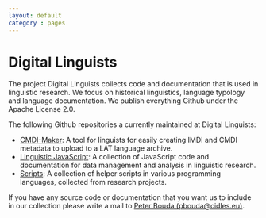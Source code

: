 ```yaml
---
layout: default
category : pages
---
```


# Digital Linguists

The project Digital Linguists collects code and documentation that is used in linguistic research. We focus on historical linguistics, language typology and language documentation. We publish everything Github under the Apache License 2.0.

The following Github repositories a currently maintained at Digital Linguists:

* [CMDI-Maker](cmdi-maker/index.html): A tool for linguists for easily creating IMDI and CMDI metadata to upload to a LAT language archive.
* [Linguistic JavaScript](linguistic-javascript/index.html): A collection of JavaScript code and documentation for data management and analysis in linguistic research.
* [Scripts](/scripts/index.html): A collection of helper scripts in various programming languages, collected from research projects.

If you have any source code or documentation that you want us to include in our collection please write a mail to [Peter Bouda (pbouda@cidles.eu)](pbouda@cidles.eu).